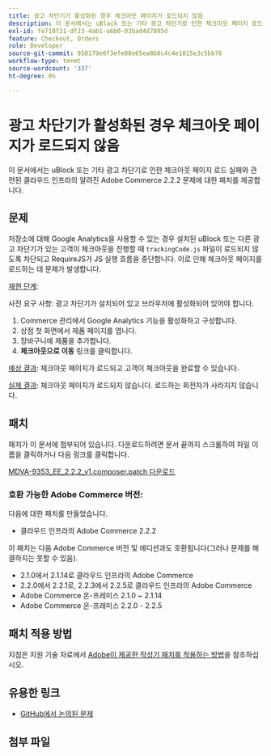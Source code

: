 ```yaml
---
title: 광고 차단기가 활성화된 경우 체크아웃 페이지가 로드되지 않음
description: 이 문서에서는 uBlock 또는 기타 광고 차단기로 인한 체크아웃 페이지 로드 실패와 관련된 클라우드 인프라의 알려진 Adobe Commerce 2.2.2 문제에 대한 패치를 제공합니다.
exl-id: fe718f21-df23-4ab1-a6b0-03bad4d7095d
feature: Checkout, Orders
role: Developer
source-git-commit: 958179e0f3efe08e65ea8b0c4c4e1015e3c5bb76
workflow-type: tm+mt
source-wordcount: '337'
ht-degree: 0%

---
```


# 광고 차단기가 활성화된 경우 체크아웃 페이지가 로드되지 않음

이 문서에서는 uBlock 또는 기타 광고 차단기로 인한 체크아웃 페이지 로드 실패와 관련된 클라우드 인프라의 알려진 Adobe Commerce 2.2.2 문제에 대한 패치를 제공합니다.

## 문제

저장소에 대해 Google Analytics을 사용할 수 있는 경우 설치된 uBlock 또는 다른 광고 차단기가 있는 고객이 체크아웃을 진행할 때 `trackingCode.js` 파일이 로드되지 않도록 차단되고 RequireJS가 JS 실행 흐름을 중단합니다. 이로 인해 체크아웃 페이지를 로드하는 데 문제가 발생합니다.

<u>재현 단계</u>:

사전 요구 사항: 광고 차단기가 설치되어 있고 브라우저에 활성화되어 있어야 합니다.

1. Commerce 관리에서 Google Analytics 기능을 활성화하고 구성합니다.
1. 상점 첫 화면에서 제품 페이지를 엽니다.
1. 장바구니에 제품을 추가합니다.
1. **체크아웃으로 이동** 링크를 클릭합니다.

<u>예상 결과</u>: 체크아웃 페이지가 로드되고 고객이 체크아웃을 완료할 수 있습니다.

<u>실제 결과</u>: 체크아웃 페이지가 로드되지 않습니다. 로드하는 회전자가 사라지지 않습니다.

## 패치

패치가 이 문서에 첨부되어 있습니다. 다운로드하려면 문서 끝까지 스크롤하여 파일 이름을 클릭하거나 다음 링크를 클릭합니다.

[MDVA-9353\_EE\_2.2.2\_v1.composer.patch 다운로드](assets/MDVA-9353_EE_2.2.2_v1.composer.patch.zip)

### 호환 가능한 Adobe Commerce 버전:

다음에 대한 패치를 만들었습니다.

* 클라우드 인프라의 Adobe Commerce 2.2.2

이 패치는 다음 Adobe Commerce 버전 및 에디션과도 호환됩니다(그러나 문제를 해결하지는 못할 수 있음).

* 2.1.0에서 2.1.14로 클라우드 인프라의 Adobe Commerce
* 2.2.0에서 2.2.1로, 2.2.3에서 2.2.5로 클라우드 인프라의 Adobe Commerce
* Adobe Commerce 온-프레미스 2.1.0 ~ 2.1.14
* Adobe Commerce 온-프레미스 2.2.0 - 2.2.5

## 패치 적용 방법

지침은 지원 기술 자료에서 [Adobe이 제공한 작성기 패치를 적용하는 방법](/help/how-to/general/how-to-apply-a-composer-patch-provided-by-magento.md)을 참조하십시오.

## 유용한 링크

* [GitHub에서 논의된 문제](https://github.com/magento/magento2/pull/13061)

## 첨부 파일
